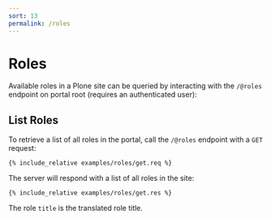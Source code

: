 ```yaml
---
sort: 13
permalink: /roles
---
```


# Roles

Available roles in a Plone site can be queried by interacting with the `/@roles` endpoint on portal root (requires an authenticated user):

## List Roles

To retrieve a list of all roles in the portal, call the `/@roles` endpoint with a `GET` request:

```
{% include_relative examples/roles/get.req %}
```

The server will respond with a list of all roles in the site:

```
{% include_relative examples/roles/get.res %}
```

The role `title` is the translated role title.
